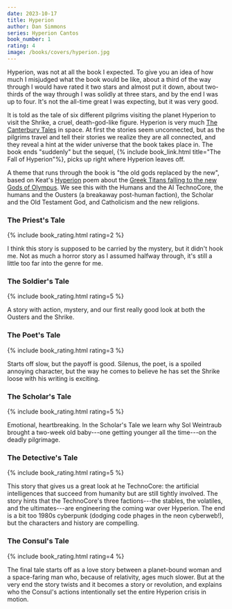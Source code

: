 ```yaml
---
date: 2023-10-17
title: Hyperion
author: Dan Simmons
series: Hyperion Cantos
book_number: 1
rating: 4
image: /books/covers/hyperion.jpg
---
```


<span class="book-title">Hyperion</span>, was not at all the book I expected.
To give you an idea of how much I misjudged what the book would be like, about
a third of the way through I would have rated it two stars and almost put it
down, about two-thirds of the way through I was solidly at three stars, and by
the end I was up to four. It's not the all-time great I was expecting, but it
was very good.

It is told as the tale of six different pilgrims visiting the planet Hyperion
to visit the Shrike, a cruel, death-god-like figure. <span
class="book-title">Hyperion</span> is very much <span class="book-title">[The
Canterbury Tales][tales]</span> in space. At first the stories seem
unconnected, but as the pilgrims travel and tell their stories we realize they
are all connected, and they reveal a hint at the wider universe that the book
takes place in. The book ends "suddenly" but the sequel, {% include
book_link.html title="The Fall of Hyperion"%}, picks up right where <span
class="book-title">Hyperion</span> leaves off.

[tales]: https://en.wikipedia.org/wiki/The_Canterbury_Tales

A theme that runs through the book is "the old gods replaced by the new",
based on Keat's <span class="book-title">[Hyperion][hyperion]</span> poem
about the [Greek Titans falling to the new Gods of Olympus][titanomachy]. We
see this with the Humans and the AI TechnoCore, the humans and the Ousters (a
breakaway post-human faction), the Scholar and the Old Testament God, and
Catholicism and the new religions.

[hyperion]: https://en.wikipedia.org/wiki/Hyperion_(poem)
[titanomachy]: https://en.wikipedia.org/wiki/Titanomachy

### The Priest's Tale
{% include book_rating.html rating=2 %}

I think this story is supposed to be carried by the mystery, but it didn't
hook me. Not as much a horror story as I assumed halfway through, it's still a
little too far into the genre for me.

### The Soldier's Tale
{% include book_rating.html rating=5 %}

A story with action, mystery, and our first really good look at both the
Ousters and the Shrike.

### The Poet's Tale
{% include book_rating.html rating=3 %}

Starts off slow, but the payoff is good. Silenus, the poet, is a spoiled
annoying character, but the way he comes to believe he has set the Shrike
loose with his writing is exciting.

### The Scholar's Tale
{% include book_rating.html rating=5 %}

Emotional, heartbreaking. In the Scholar's Tale we learn why Sol Weintraub
brought a two-week old baby---one getting younger all the time---on the deadly
pilgrimage.

### The Detective's Tale
{% include book_rating.html rating=5 %}

This story that gives us a great look at he TechnoCore: the artificial
intelligences that succeed from humanity but are still tightly involved. The
story hints that the TechnoCore's three factions---the stables, the volatiles,
and the ultimates---are engineering the coming war over Hyperion. The end is a
bit too 1980s cyberpunk (dodging code phages in the neon cyberweb!), but the
characters and history are compelling.

### The Consul's Tale
{% include book_rating.html rating=4 %}

The final tale starts off as a love story between a planet-bound woman and a
space-faring man who, because of relativity, ages much slower. But at the very
end the story twists and it becomes a story or revolution, and explains who
the Consul's actions intentionally set the entire Hyperion crisis in motion.
